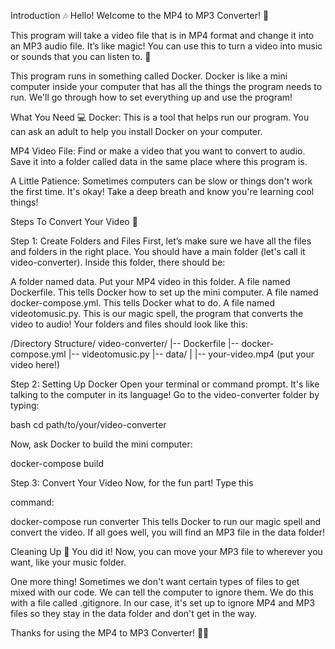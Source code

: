Introduction 🎶
Hello! Welcome to the MP4 to MP3 Converter! 🎉

This program will take a video file that is in MP4 format and change it into an MP3 audio file. It’s like magic! You can use this to turn a video into music or sounds that you can listen to. 🎵

This program runs in something called Docker. Docker is like a mini computer inside your computer that has all the things the program needs to run. We'll go through how to set everything up and use the program!

What You Need 💻
Docker: This is a tool that helps run our program. You can ask an adult to help you install Docker on your computer.

MP4 Video File: Find or make a video that you want to convert to audio. Save it into a folder called data in the same place where this program is.

A Little Patience: Sometimes computers can be slow or things don't work the first time. It's okay! Take a deep breath and know you're learning cool things!

Steps To Convert Your Video 🔧

Step 1: Create Folders and Files
First, let’s make sure we have all the files and folders in the right place. You should have a main folder (let's call it video-converter). Inside this folder, there should be:

A folder named data. Put your MP4 video in this folder.
A file named Dockerfile. This tells Docker how to set up the mini computer.
A file named docker-compose.yml. This tells Docker what to do.
A file named videotomusic.py. This is our magic spell, the program that converts the video to audio!
Your folders and files should look like this:

/Directory Structure/
video-converter/
|-- Dockerfile
|-- docker-compose.yml
|-- videotomusic.py
|-- data/
|    |-- your-video.mp4  (put your video here!)

Step 2: Setting Up Docker
Open your terminal or command prompt. It's like talking to the computer in its language! Go to the video-converter folder by typing:

bash
cd path/to/your/video-converter

Now, ask Docker to build the mini computer:

docker-compose build

Step 3: Convert Your Video
Now, for the fun part! Type this 

command:

docker-compose run converter
This tells Docker to run our magic spell and convert the video. If all goes well, you will find an MP3 file in the data folder!

Cleaning Up 🧹
You did it! Now, you can move your MP3 file to wherever you want, like your music folder.

One more thing! Sometimes we don't want certain types of files to get mixed with our code. We can tell the computer to ignore them. We do this with a file called .gitignore. In our case, it's set up to ignore MP4 and MP3 files so they stay in the data folder and don't get in the way.

Thanks for using the MP4 to MP3 Converter! 🎉🎵




